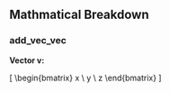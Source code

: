 ## Mathmatical Breakdown
### add_vec_vec

**Vector v:**

\[ \begin{bmatrix} x \\ y \\ z \end{bmatrix} \]
